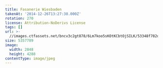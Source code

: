 ```yaml
---
title: Fasanerie Wiesbaden
takenAt: '2014-12-26T13:27:38.000Z'
rotation: 270
license: Attribution-NoDerivs License
tags: []
url: >-
  //images.ctfassets.net/bncv3c2gt878/6Lm7koo5sKOtKCbtOjSILK/53348f782d1485769513960455bf247a/fasanerie-wiesbaden_15935669027_o
size: 5357789
image:
  width: 2848
  height: 4288
contentType: image/jpeg
---
```


